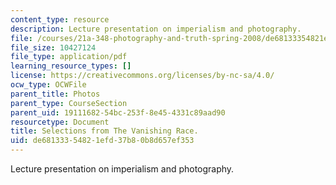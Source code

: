 ```yaml
---
content_type: resource
description: Lecture presentation on imperialism and photography.
file: /courses/21a-348-photography-and-truth-spring-2008/de68133354821efd37b80b8d657ef353_MIT21A_348S08_curtis.pdf
file_size: 10427124
file_type: application/pdf
learning_resource_types: []
license: https://creativecommons.org/licenses/by-nc-sa/4.0/
ocw_type: OCWFile
parent_title: Photos
parent_type: CourseSection
parent_uid: 19111682-54bc-253f-8e45-4331c89aad90
resourcetype: Document
title: Selections from The Vanishing Race.
uid: de681333-5482-1efd-37b8-0b8d657ef353
---
```

Lecture presentation on imperialism and photography.